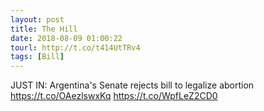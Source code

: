 ```yaml
---
layout: post
title: The Hill
date: 2018-08-09 01:00:22
tourl: http://t.co/t414UtTRv4
tags: [Bill]
---
```

JUST IN: Argentina's Senate rejects bill to legalize abortion https://t.co/OAezlswxKq https://t.co/WpfLeZ2CD0